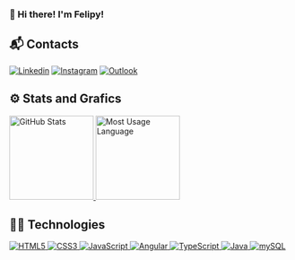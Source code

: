 ### 🫡 Hi there! I'm Felipy! 

## 📬 Contacts

<div>
   <a href="https://www.linkedin.com/in/felipy-roma/" target="_blank"><img alt ="Linkedin" src="https://img.shields.io/badge/LinkedIn-0077B5?style=for-the-badge&logo=linkedin&logoColor=white"></a>
   <a href="https://www.instagram.com/felipyroma_/" target="_blank"><img alt ="Instagram" src="https://img.shields.io/badge/Instagram-E4405F?style=for-the-badge&logo=instagram&logoColor=white"></a>
   <a href="mailto:felipy.roma@hotmail.com" target="_blank"><img alt ="Outlook" src="https://img.shields.io/badge/Microsoft_Outlook-0078D4?style=for-the-badge&logo=microsoft-outlook&logoColor=white"></a>
</div>

## ⚙️ Stats and Grafics
<div>
    <a href="https://github.com/felipyroma">
       <img height="150em" alt="GitHub Stats" src="https://github-readme-stats.vercel.app/api?username=felipyroma&show_icons=true&theme=radical">
       <img height="150em" alt="Most Usage Language" src="https://github-readme-stats.vercel.app/api/top-langs/?username=felipyroma&theme=radical&layout=compact&langs_count=8">
    </a>
</div>


## 👨‍💻 Technologies 
<div>
   <a href="">
     <img alt="HTML5" src="https://img.shields.io/badge/HTML5-E34F26?style=for-the-badge&logo=html5&logoColor=white">
     <img alt="CSS3" src="https://img.shields.io/badge/CSS3-1572B6?style=for-the-badge&logo=css3&logoColor=white">
     <img alt="JavaScript" src="https://img.shields.io/badge/JavaScript-F7DF1E?style=for-the-badge&logo=javascript&logoColor=black">
     <img alt="Angular" src="https://img.shields.io/badge/Angular-DD0031?style=for-the-badge&logo=angular&logoColor=white">
     <img alt="TypeScript" src="https://img.shields.io/badge/TypeScript-007ACC?style=for-the-badge&logo=typescript&logoColor=white">
     <img alt="Java" src="https://img.shields.io/badge/Java-ED8B00?style=for-the-badge&logo=openjdk&logoColor=white">
     <img alt="mySQL" src="https://img.shields.io/badge/MySQL-005C84?style=for-the-badge&logo=mysql&logoColor=white">
   </a>
</div>




<!--
**felipyroma/felipyroma** is a ✨ _special_ ✨ repository because its `README.md` (this file) appears on your GitHub profile.

Here are some ideas to get you started:

- 🔭 I’m currently working on ...
- 🌱 I’m currently learning ...
- 👯 I’m looking to collaborate on ...
- 🤔 I’m looking for help with ...
- 💬 Ask me about ...
- 📫 How to reach me: ...
- 😄 Pronouns: ...
- ⚡ Fun fact: ...
-->
